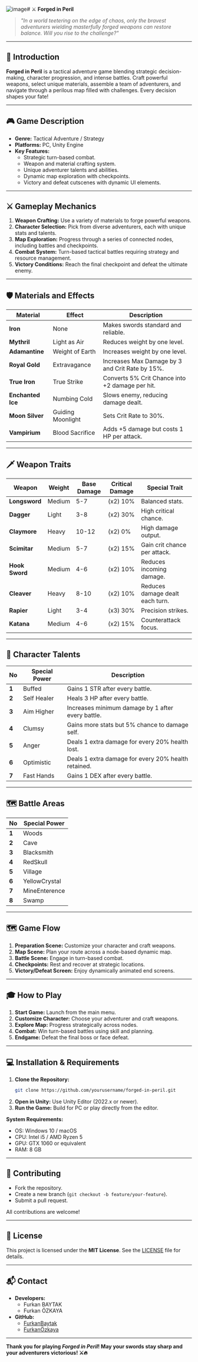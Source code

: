 ![image](https://github.com/user-attachments/assets/b5244319-4975-424b-8fd1-cf0b5b9394e3)# ⚔️ **Forged in Peril**

> *"In a world teetering on the edge of chaos, only the bravest adventurers wielding masterfully forged weapons can restore balance. Will you rise to the challenge?"*

---

## 📖 **Introduction**

**Forged in Peril** is a tactical adventure game blending strategic decision-making, character progression, and intense battles. Craft powerful weapons, select unique materials, assemble a team of adventurers, and navigate through a perilous map filled with challenges. Every decision shapes your fate!

---

## 🎮 **Game Description**

- **Genre:** Tactical Adventure / Strategy  
- **Platforms:** PC, Unity Engine  
- **Key Features:**
   - Strategic turn-based combat.
   - Weapon and material crafting system.
   - Unique adventurer talents and abilities.
   - Dynamic map exploration with checkpoints.
   - Victory and defeat cutscenes with dynamic UI elements.

---

## ⚔️ **Gameplay Mechanics**

1. **Weapon Crafting:** Use a variety of materials to forge powerful weapons.
2. **Character Selection:** Pick from diverse adventurers, each with unique stats and talents.
3. **Map Exploration:** Progress through a series of connected nodes, including battles and checkpoints.
4. **Combat System:** Turn-based tactical battles requiring strategy and resource management.
5. **Victory Conditions:** Reach the final checkpoint and defeat the ultimate enemy.

---

## 🛡️ **Materials and Effects**

| **Material**       | **Effect**           | **Description**                        |
|---------------------|----------------------|----------------------------------------|
| **Iron**           | None                | Makes swords standard and reliable.    |
| **Mythril**        | Light as Air        | Reduces weight by one level.           |
| **Adamantine**     | Weight of Earth     | Increases weight by one level.         |
| **Royal Gold**     | Extravagance        | Increases Max Damage by 3 and Crit Rate by 15%. |
| **True Iron**      | True Strike         | Converts 5% Crit Chance into +2 damage per hit. |
| **Enchanted Ice**  | Numbing Cold        | Slows enemy, reducing damage dealt.    |
| **Moon Silver**    | Guiding Moonlight   | Sets Crit Rate to 30%.                 |
| **Vampirium**      | Blood Sacrifice     | Adds +5 damage but costs 1 HP per attack. |

---

## 🗡️ **Weapon Traits**

| **Weapon**         | **Weight**   | **Base Damage** | **Critical Damage** | **Special Trait**       |
|---------------------|-------------|-----------------|----------------------|-------------------------|
| **Longsword**      | Medium      | 5-7            | (x2) 10%            | Balanced stats.         |
| **Dagger**         | Light       | 3-8            | (x2) 30%            | High critical chance.   |
| **Claymore**       | Heavy       | 10-12          | (x2) 0%             | High damage output.     |
| **Scimitar**       | Medium      | 5-7            | (x2) 15%            | Gain crit chance per attack. |
| **Hook Sword**     | Medium      | 4-6            | (x2) 10%            | Reduces incoming damage.|
| **Cleaver**        | Heavy       | 8-10           | (x2) 10%            | Reduces damage dealt each turn.|
| **Rapier**         | Light       | 3-4            | (x3) 30%            | Precision strikes.      |
| **Katana**         | Medium      | 4-6            | (x2) 15%            | Counterattack focus.    |

---

## 🧠 **Character Talents**

| **No** | **Special Power** | **Description** |
|--------|-------------------|---------------|
| **1** | Buffed | Gains 1 STR after every battle. |
| **2** | Self Healer | Heals 3 HP after every battle. |
| **3** | Aim Higher | Increases minimum damage by 1 after every battle. |
| **4** | Clumsy | Gains more stats but 5% chance to damage self. |
| **5** | Anger | Deals 1 extra damage for every 20% health lost. |
| **6** | Optimistic | Deals 1 extra damage for every 20% health retained. |
| **7** | Fast Hands | Gains 1 DEX after every battle. |

---

## 🗺️ **Battle Areas**

| **No** | **Special Power** |
|--------|-------------------|
| **1** | Woods |
| **2** | Cave |
| **3** | Blacksmith | 
| **4** | RedSkull |
| **5** | Village |
| **6** | YellowCrystal |
| **7** | MineEnterence |
| **8** | Swamp |

---

## 🗺️ **Game Flow**

1. **Preparation Scene:** Customize your character and craft weapons.
2. **Map Scene:** Plan your route across a node-based dynamic map.
3. **Battle Scene:** Engage in turn-based combat.
4. **Checkpoints:** Rest and recover at strategic locations.
5. **Victory/Defeat Screen:** Enjoy dynamically animated end screens.

---

## 🎓 **How to Play**

1. **Start Game:** Launch from the main menu.
2. **Customize Character:** Choose your adventurer and craft weapons.
3. **Explore Map:** Progress strategically across nodes.
4. **Combat:** Win turn-based battles using skill and planning.
5. **Endgame:** Defeat the final boss or face defeat.

---

## 💻 **Installation & Requirements**

1. **Clone the Repository:**
   ```bash
   git clone https://github.com/yourusername/forged-in-peril.git
   ```
2. **Open in Unity:** Use Unity Editor (2022.x or newer).
3. **Run the Game:** Build for PC or play directly from the editor.

**System Requirements:**
- OS: Windows 10 / macOS
- CPU: Intel i5 / AMD Ryzen 5
- GPU: GTX 1060 or equivalent
- RAM: 8 GB

---

## 🤝 **Contributing**

- Fork the repository.
- Create a new branch (`git checkout -b feature/your-feature`).
- Submit a pull request.

All contributions are welcome!

---

## 📜 **License**

This project is licensed under the **MIT License**. See the [LICENSE](LICENSE) file for details.

---

## 📬 **Contact**

- **Developers:**  
   - Furkan BAYTAK  
   - Furkan ÖZKAYA  
- **GitHub:**  
   - [FurkanBaytak](https://github.com/FurkanBaytak)  
   - [FurkanÖzkaya](https://github.com/Elhier0)

---

**Thank you for playing *Forged in Peril*! May your swords stay sharp and your adventurers victorious! ⚔️🔥**
